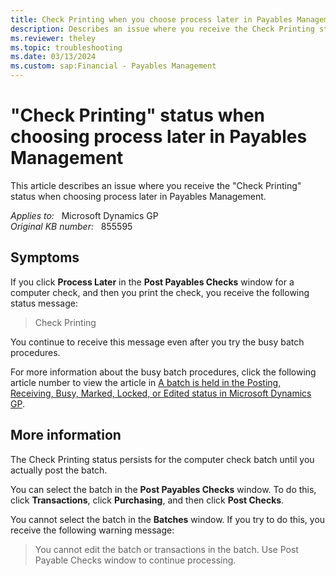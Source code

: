 ```yaml
---
title: Check Printing when you choose process later in Payables Management
description: Describes an issue where you receive the Check Printing status when choosing process later in Payables Management.
ms.reviewer: theley
ms.topic: troubleshooting
ms.date: 03/13/2024
ms.custom: sap:Financial - Payables Management
---
```

# "Check Printing" status when choosing process later in Payables Management

This article describes an issue where you receive the "Check Printing" status when choosing process later in Payables Management.

_Applies to:_ &nbsp; Microsoft Dynamics GP  
_Original KB number:_ &nbsp; 855595

## Symptoms

If you click **Process Later** in the **Post Payables Checks** window for a computer check, and then you print the check, you receive the following status message:

> Check Printing

You continue to receive this message even after you try the busy batch procedures.

For more information about the busy batch procedures, click the following article number to view the article in [A batch is held in the Posting, Receiving, Busy, Marked, Locked, or Edited status in Microsoft Dynamics GP](https://support.microsoft.com/topic/kb-a-batch-is-held-in-the-posting-receiving-busy-marked-locked-or-edited-status-in-microsoft-dynamics-gp-dbdf1009-33db-9776-ac87-15215697cf84).

## More information

The Check Printing status persists for the computer check batch until you actually post the batch.

You can select the batch in the **Post Payables Checks** window. To do this, click **Transactions**, click **Purchasing**, and then click **Post Checks**.

You cannot select the batch in the **Batches** window. If you try to do this, you receive the following warning message:

> You cannot edit the batch or transactions in the batch. Use Post Payable Checks window to continue processing.

